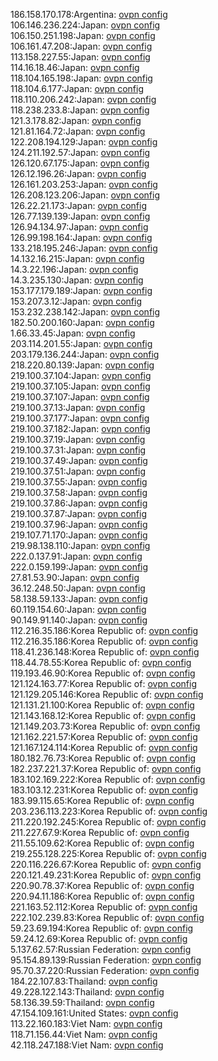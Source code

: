 186.158.170.178:Argentina: [ovpn config](vpn/186_158_170_178.ovpn)  
106.146.236.224:Japan: [ovpn config](vpn/106_146_236_224.ovpn)  
106.150.251.198:Japan: [ovpn config](vpn/106_150_251_198.ovpn)  
106.161.47.208:Japan: [ovpn config](vpn/106_161_47_208.ovpn)  
113.158.227.55:Japan: [ovpn config](vpn/113_158_227_55.ovpn)  
114.16.18.46:Japan: [ovpn config](vpn/114_16_18_46.ovpn)  
118.104.165.198:Japan: [ovpn config](vpn/118_104_165_198.ovpn)  
118.104.6.177:Japan: [ovpn config](vpn/118_104_6_177.ovpn)  
118.110.206.242:Japan: [ovpn config](vpn/118_110_206_242.ovpn)  
118.238.233.8:Japan: [ovpn config](vpn/118_238_233_8.ovpn)  
121.3.178.82:Japan: [ovpn config](vpn/121_3_178_82.ovpn)  
121.81.164.72:Japan: [ovpn config](vpn/121_81_164_72.ovpn)  
122.208.194.129:Japan: [ovpn config](vpn/122_208_194_129.ovpn)  
124.211.192.57:Japan: [ovpn config](vpn/124_211_192_57.ovpn)  
126.120.67.175:Japan: [ovpn config](vpn/126_120_67_175.ovpn)  
126.12.196.26:Japan: [ovpn config](vpn/126_12_196_26.ovpn)  
126.161.203.253:Japan: [ovpn config](vpn/126_161_203_253.ovpn)  
126.208.123.206:Japan: [ovpn config](vpn/126_208_123_206.ovpn)  
126.22.21.173:Japan: [ovpn config](vpn/126_22_21_173.ovpn)  
126.77.139.139:Japan: [ovpn config](vpn/126_77_139_139.ovpn)  
126.94.134.97:Japan: [ovpn config](vpn/126_94_134_97.ovpn)  
126.99.198.164:Japan: [ovpn config](vpn/126_99_198_164.ovpn)  
133.218.195.246:Japan: [ovpn config](vpn/133_218_195_246.ovpn)  
14.132.16.215:Japan: [ovpn config](vpn/14_132_16_215.ovpn)  
14.3.22.196:Japan: [ovpn config](vpn/14_3_22_196.ovpn)  
14.3.235.130:Japan: [ovpn config](vpn/14_3_235_130.ovpn)  
153.177.179.189:Japan: [ovpn config](vpn/153_177_179_189.ovpn)  
153.207.3.12:Japan: [ovpn config](vpn/153_207_3_12.ovpn)  
153.232.238.142:Japan: [ovpn config](vpn/153_232_238_142.ovpn)  
182.50.200.160:Japan: [ovpn config](vpn/182_50_200_160.ovpn)  
1.66.33.45:Japan: [ovpn config](vpn/1_66_33_45.ovpn)  
203.114.201.55:Japan: [ovpn config](vpn/203_114_201_55.ovpn)  
203.179.136.244:Japan: [ovpn config](vpn/203_179_136_244.ovpn)  
218.220.80.139:Japan: [ovpn config](vpn/218_220_80_139.ovpn)  
219.100.37.104:Japan: [ovpn config](vpn/219_100_37_104.ovpn)  
219.100.37.105:Japan: [ovpn config](vpn/219_100_37_105.ovpn)  
219.100.37.107:Japan: [ovpn config](vpn/219_100_37_107.ovpn)  
219.100.37.13:Japan: [ovpn config](vpn/219_100_37_13.ovpn)  
219.100.37.177:Japan: [ovpn config](vpn/219_100_37_177.ovpn)  
219.100.37.182:Japan: [ovpn config](vpn/219_100_37_182.ovpn)  
219.100.37.19:Japan: [ovpn config](vpn/219_100_37_19.ovpn)  
219.100.37.31:Japan: [ovpn config](vpn/219_100_37_31.ovpn)  
219.100.37.49:Japan: [ovpn config](vpn/219_100_37_49.ovpn)  
219.100.37.51:Japan: [ovpn config](vpn/219_100_37_51.ovpn)  
219.100.37.55:Japan: [ovpn config](vpn/219_100_37_55.ovpn)  
219.100.37.58:Japan: [ovpn config](vpn/219_100_37_58.ovpn)  
219.100.37.86:Japan: [ovpn config](vpn/219_100_37_86.ovpn)  
219.100.37.87:Japan: [ovpn config](vpn/219_100_37_87.ovpn)  
219.100.37.96:Japan: [ovpn config](vpn/219_100_37_96.ovpn)  
219.107.71.170:Japan: [ovpn config](vpn/219_107_71_170.ovpn)  
219.98.138.110:Japan: [ovpn config](vpn/219_98_138_110.ovpn)  
222.0.137.91:Japan: [ovpn config](vpn/222_0_137_91.ovpn)  
222.0.159.199:Japan: [ovpn config](vpn/222_0_159_199.ovpn)  
27.81.53.90:Japan: [ovpn config](vpn/27_81_53_90.ovpn)  
36.12.248.50:Japan: [ovpn config](vpn/36_12_248_50.ovpn)  
58.138.59.133:Japan: [ovpn config](vpn/58_138_59_133.ovpn)  
60.119.154.60:Japan: [ovpn config](vpn/60_119_154_60.ovpn)  
90.149.91.140:Japan: [ovpn config](vpn/90_149_91_140.ovpn)  
112.216.35.186:Korea Republic of: [ovpn config](vpn/112_216_35_186.ovpn)  
112.216.35.186:Korea Republic of: [ovpn config](vpn/112_216_35_186.ovpn)  
118.41.236.148:Korea Republic of: [ovpn config](vpn/118_41_236_148.ovpn)  
118.44.78.55:Korea Republic of: [ovpn config](vpn/118_44_78_55.ovpn)  
119.193.46.90:Korea Republic of: [ovpn config](vpn/119_193_46_90.ovpn)  
121.124.163.77:Korea Republic of: [ovpn config](vpn/121_124_163_77.ovpn)  
121.129.205.146:Korea Republic of: [ovpn config](vpn/121_129_205_146.ovpn)  
121.131.21.100:Korea Republic of: [ovpn config](vpn/121_131_21_100.ovpn)  
121.143.168.12:Korea Republic of: [ovpn config](vpn/121_143_168_12.ovpn)  
121.149.203.73:Korea Republic of: [ovpn config](vpn/121_149_203_73.ovpn)  
121.162.221.57:Korea Republic of: [ovpn config](vpn/121_162_221_57.ovpn)  
121.167.124.114:Korea Republic of: [ovpn config](vpn/121_167_124_114.ovpn)  
180.182.76.73:Korea Republic of: [ovpn config](vpn/180_182_76_73.ovpn)  
182.237.221.37:Korea Republic of: [ovpn config](vpn/182_237_221_37.ovpn)  
183.102.169.222:Korea Republic of: [ovpn config](vpn/183_102_169_222.ovpn)  
183.103.12.231:Korea Republic of: [ovpn config](vpn/183_103_12_231.ovpn)  
183.99.115.65:Korea Republic of: [ovpn config](vpn/183_99_115_65.ovpn)  
203.236.113.223:Korea Republic of: [ovpn config](vpn/203_236_113_223.ovpn)  
211.220.192.245:Korea Republic of: [ovpn config](vpn/211_220_192_245.ovpn)  
211.227.67.9:Korea Republic of: [ovpn config](vpn/211_227_67_9.ovpn)  
211.55.109.62:Korea Republic of: [ovpn config](vpn/211_55_109_62.ovpn)  
219.255.128.225:Korea Republic of: [ovpn config](vpn/219_255_128_225.ovpn)  
220.116.226.67:Korea Republic of: [ovpn config](vpn/220_116_226_67.ovpn)  
220.121.49.231:Korea Republic of: [ovpn config](vpn/220_121_49_231.ovpn)  
220.90.78.37:Korea Republic of: [ovpn config](vpn/220_90_78_37.ovpn)  
220.94.11.186:Korea Republic of: [ovpn config](vpn/220_94_11_186.ovpn)  
221.163.52.112:Korea Republic of: [ovpn config](vpn/221_163_52_112.ovpn)  
222.102.239.83:Korea Republic of: [ovpn config](vpn/222_102_239_83.ovpn)  
59.23.69.194:Korea Republic of: [ovpn config](vpn/59_23_69_194.ovpn)  
59.24.12.69:Korea Republic of: [ovpn config](vpn/59_24_12_69.ovpn)  
5.137.62.57:Russian Federation: [ovpn config](vpn/5_137_62_57.ovpn)  
95.154.89.139:Russian Federation: [ovpn config](vpn/95_154_89_139.ovpn)  
95.70.37.220:Russian Federation: [ovpn config](vpn/95_70_37_220.ovpn)  
184.22.107.83:Thailand: [ovpn config](vpn/184_22_107_83.ovpn)  
49.228.122.143:Thailand: [ovpn config](vpn/49_228_122_143.ovpn)  
58.136.39.59:Thailand: [ovpn config](vpn/58_136_39_59.ovpn)  
47.154.109.161:United States: [ovpn config](vpn/47_154_109_161.ovpn)  
113.22.160.183:Viet Nam: [ovpn config](vpn/113_22_160_183.ovpn)  
118.71.156.44:Viet Nam: [ovpn config](vpn/118_71_156_44.ovpn)  
42.118.247.188:Viet Nam: [ovpn config](vpn/42_118_247_188.ovpn)  
